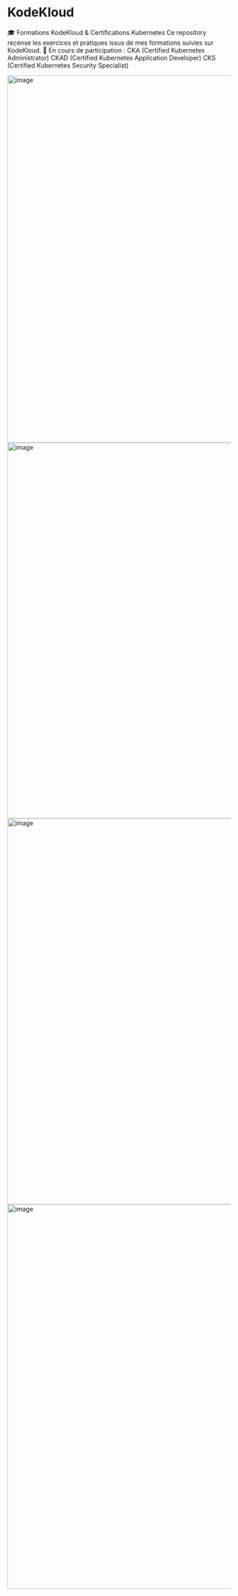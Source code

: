 # KodeKloud
🎓 Formations KodeKloud & Certifications Kubernetes
Ce repository recense les exercices et pratiques issus de mes formations suivies sur KodeKloud.
🚀 En cours de participation :
CKA (Certified Kubernetes Administrator)
CKAD (Certified Kubernetes Application Developer)
CKS (Certified Kubernetes Security Specialist)

<img width="1168" height="827" alt="image" src="https://github.com/user-attachments/assets/fc03c3f6-9e5e-46cb-8d46-41440f32d79b" />

<img width="1196" height="846" alt="image" src="https://github.com/user-attachments/assets/0ef89466-6040-4d40-af13-568c2a1753bf" />

<img width="1227" height="869" alt="image" src="https://github.com/user-attachments/assets/21657ae6-2f5f-4f2c-a451-ae9acc160d0b" />

<img width="1228" height="866" alt="image" src="https://github.com/user-attachments/assets/ad1d2fc5-a2e3-4c26-b5ff-80e7cddc2612" />
